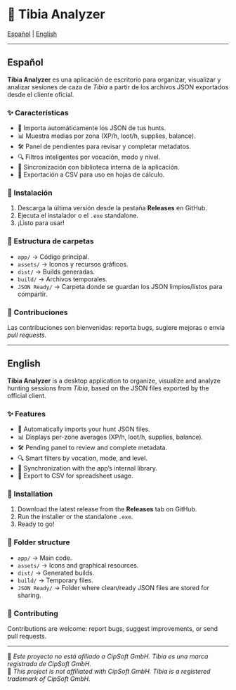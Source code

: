 # 🐉 Tibia Analyzer

[Español](#español) | [English](#english)

---

## Español

**Tibia Analyzer** es una aplicación de escritorio para organizar, visualizar y analizar sesiones de caza de *Tibia* a partir de los archivos JSON exportados desde el cliente oficial.  

### ✨ Características
- 📂 Importa automáticamente los JSON de tus hunts.  
- 📊 Muestra medias por zona (XP/h, loot/h, supplies, balance).  
- 🛠️ Panel de pendientes para revisar y completar metadatos.  
- 🔍 Filtros inteligentes por vocación, modo y nivel.  
- 🔄 Sincronización con biblioteca interna de la aplicación.  
- 💾 Exportación a CSV para uso en hojas de cálculo.  

### 🚀 Instalación
1. Descarga la última versión desde la pestaña **Releases** en GitHub.  
2. Ejecuta el instalador o el `.exe` standalone.  
3. ¡Listo para usar!  

### 📂 Estructura de carpetas
- `app/` → Código principal.  
- `assets/` → Iconos y recursos gráficos.  
- `dist/` → Builds generadas.  
- `build/` → Archivos temporales.  
- `JSON Ready/` → Carpeta donde se guardan los JSON limpios/listos para compartir.  

### 🤝 Contribuciones
Las contribuciones son bienvenidas: reporta bugs, sugiere mejoras o envía *pull requests*.  

---

## English

**Tibia Analyzer** is a desktop application to organize, visualize and analyze hunting sessions from *Tibia*, based on the JSON files exported by the official client.  

### ✨ Features
- 📂 Automatically imports your hunt JSON files.  
- 📊 Displays per-zone averages (XP/h, loot/h, supplies, balance).  
- 🛠️ Pending panel to review and complete metadata.  
- 🔍 Smart filters by vocation, mode, and level.  
- 🔄 Synchronization with the app’s internal library.  
- 💾 Export to CSV for spreadsheet usage.  

### 🚀 Installation
1. Download the latest release from the **Releases** tab on GitHub.  
2. Run the installer or the standalone `.exe`.  
3. Ready to go!  

### 📂 Folder structure
- `app/` → Main code.  
- `assets/` → Icons and graphical resources.  
- `dist/` → Generated builds.  
- `build/` → Temporary files.  
- `JSON Ready/` → Folder where clean/ready JSON files are stored for sharing.  

### 🤝 Contributing
Contributions are welcome: report bugs, suggest improvements, or send pull requests.  

---

📌 *Este proyecto no está afiliado a CipSoft GmbH. Tibia es una marca registrada de CipSoft GmbH.*  
📌 *This project is not affiliated with CipSoft GmbH. Tibia is a registered trademark of CipSoft GmbH.*  
